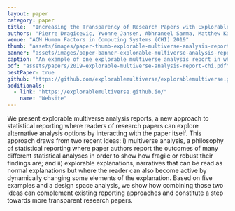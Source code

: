 ```yaml
---
layout: paper
category: paper
title:  "Increasing the Transparency of Research Papers with Explorable Multiverse Analyses"
authors: "Pierre Dragicevic, Yvonne Jansen, Abhraneel Sarma, Matthew Kay, and Fanny Chevalier"
venue: "ACM Human Factors in Computing Systems (CHI) 2019"
thumb: "assets/images/paper-thumb-explorable-multiverse-analysis-report-chi.gif"
banner: "assets/images/paper-banner-explorable-multiverse-analysis-report-chi.gif"
caption: "An example of one explorable multiverse analysis report in which the reader can adjust modelling choices and presentation options. Interactive demo available here"
pdf: "assets/papers/2019-explorable-multiverse-analysis-report-chi.pdf"
bestPaper: true
github: "https://github.com/explorablemultiverse/explorablemultiverse.github.io"
additionals:
  - link: "https://explorablemultiverse.github.io/"
    name: "Website"
---
```


<!-- abstract -->
We present explorable multiverse analysis reports, a new approach to statistical reporting where readers of research papers can explore alternative analysis options by interacting with the paper itself. This approach draws from two recent ideas: i) multiverse analysis, a philosophy of statistical reporting where paper authors report the outcomes of many different statistical analyses in order to show how fragile or robust their findings are; and ii) explorable explanations, narratives that can be read as normal explanations but where the reader can also become active by dynamically changing some elements of the explanation. Based on five examples and a design space analysis, we show how combining those two ideas can complement existing reporting approaches and constitute a step towards more transparent research papers.
